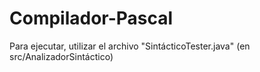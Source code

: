 # Compilador-Pascal

Para ejecutar, utilizar el archivo "SintácticoTester.java" (en src/AnalizadorSintáctico)
